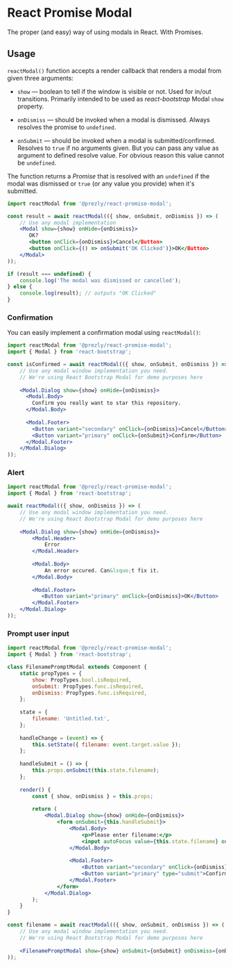 # React Promise Modal

The proper (and easy) way of using modals in React. With Promises.

## Usage

`reactModal()` function accepts a render callback that renders a modal from given three arguments:

- `show` — boolean to tell if the window is visible or not. 
   Used for in/out transitions. 
   Primarily intended to be used as *react-bootstrap* Modal `show` property.

- `onDismiss` — should be invoked when a modal is dismissed. 
   Always resolves the promise to `undefined`.
   
- `onSubmit` — should be invoked when a modal is submitted/confirmed. 
   Resolves to `true` if no arguments given.
   But you can pass any value as argument to defined resolve value.
   For obvious reason this value cannot be `undefined`.   

The function returns a *Promise* that is resolved with an `undefined` if the modal was dismissed 
or `true` (or any value you provide) when it's submitted.

```jsx
import reactModal from '@prezly/react-promise-modal';

const result = await reactModal(({ show, onSubmit, onDismiss }) => (
    // Use any modal implementation
    <Modal show={show} onHide={onDismiss}>
       OK?
       <button onClick={onDismiss}>Cancel</Button>
       <button onClick={() => onSubmit('OK Clicked')}>OK</Button>
    </Modal>
));

if (result === undefined) {    
    console.log('The modal was dismissed or cancelled');
} else {
    console.log(result); // outputs "OK Clicked"
}

```

### Confirmation

You can easily implement a confirmation modal using `reactModal()`:

```jsx
import reactModal from '@prezly/react-promise-modal';
import { Modal } from 'react-bootstrap'; 

const isConfirmed = await reactModal(({ show, onSubmit, onDismiss }) => (
    // Use any modal window implementation you need.
    // We're using React Bootstrap Modal for demo purposes here
     
    <Modal.Dialog show={show} onHide={onDismiss}>
      <Modal.Body>
        Confirm you really want to star this repository.
      </Modal.Body>
    
      <Modal.Footer>
        <Button variant="secondary" onClick={onDismiss}>Cancel</Button>
        <Button variant="primary" onClick={onSubmit}>Confirm</Button>
      </Modal.Footer>
    </Modal.Dialog>
));
```

### Alert

```jsx
import reactModal from '@prezly/react-promise-modal';
import { Modal } from 'react-bootstrap'; 

await reactModal(({ show, onDismiss }) => (
    // Use any modal window implementation you need.
    // We're using React Bootstrap Modal for demo purposes here
     
    <Modal.Dialog show={show} onHide={onDismiss}>
        <Modal.Header>
            Error
        </Modal.Header>
      
        <Modal.Body>
            An error occured. Can&lsquo;t fix it.
        </Modal.Body>
    
        <Modal.Footer>
           <Button variant="primary" onClick={onDismiss}>OK</Button>
        </Modal.Footer>
    </Modal.Dialog>
));
```

### Prompt user input

```jsx
import reactModal from '@prezly/react-promise-modal';
import { Modal } from 'react-bootstrap'; 

class FilenamePromptModal extends Component {
    static propTypes = {
        show: PropTypes.bool.isRequired,
        onSubmit: PropTypes.func.isRequired,
        onDismiss: PropTypes.func.isRequired,
    };
    
    state = {
        filename: 'Untitled.txt',
    };
    
    handleChange = (event) => {
        this.setState({ filename: event.target.value });
    };
    
    handleSubmit = () => {
        this.props.onSubmit(this.state.filename);    
    };
    
    render() {
        const { show, onDismiss } = this.props;
        
        return (
            <Modal.Dialog show={show} onHide={onDismiss}>
                <form onSubmit={this.handleSubmit}>
                    <Modal.Body>
                        <p>Please enter filename:</p>
                        <input autoFocus value={this.state.filename} onChange={this.handleChange} />
                    </Modal.Body>
                  
                    <Modal.Footer>
                        <Button variant="secondary" onClick={onDismiss}>Cancel</Button>
                        <Button variant="primary" type="submit">Confirm</Button>
                    </Modal.Footer>
                </form>
            </Modal.Dialog>        
        );
    }
}

const filename = await reactModal(({ show, onSubmit, onDismiss }) => (
    // Use any modal window implementation you need.
    // We're using React Bootstrap Modal for demo purposes here
     
    <FilenamePromptModal show={show} onSubmit={onSubmit} onDismiss={onDismiss} />
));
```
